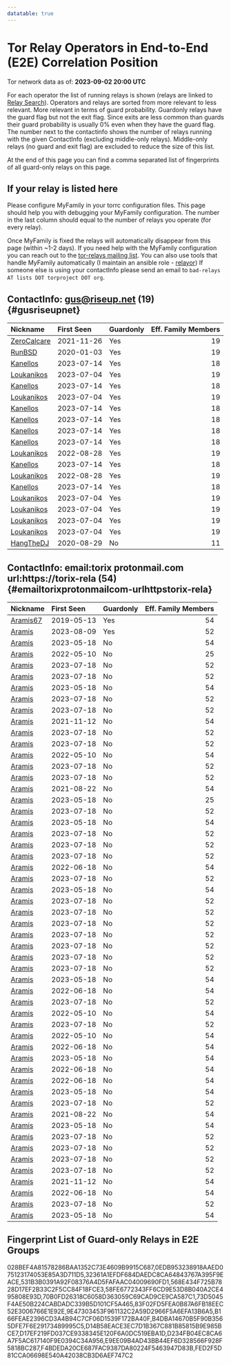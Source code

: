 ```yaml
---
datatable: true
---
```



# Tor Relay Operators in End-to-End (E2E) Correlation Position

Tor network data as of: **2023-09-02 20:00 UTC**

For each operator the list of running relays is shown (relays are linked to [Relay Search](https://metrics.torproject.org/rs.html)).
Operators and relays are sorted from more relevant to less relevant. More relevant in terms of guard probability.
Guardonly relays have the guard flag but not the exit flag.
Since exits are less common than guards their guard probability is usually 0% even when they have the guard flag.
The number next to the contactinfo shows the number of relays running with the given ContactInfo (excluding middle-only relays).
Middle-only relays (no guard and exit flag) are excluded to reduce the size of this list.

At the end of this page you can find a comma separated list of fingerprints of all guard-only relays on this page.

## If your relay is listed here
Please configure MyFamily in your torrc configuration files.
This page should help you with debugging your MyFamily configuration. The number in the last column should equal to the number of
relays you operate (for every relay).

Once MyFamily is fixed the relays will automatically disappear from this page (within ~1-2 days).
If you need help with the MyFamily configuration you can reach out to the
[tor-relays mailing list](https://lists.torproject.org/cgi-bin/mailman/listinfo/tor-relays).
You can also use tools that handle MyFamily automatically (I maintain an ansible role - 
[relayor](https://medium.com/@nusenu/deploying-tor-relays-with-ansible-6612593fa34d))
If someone else is using your contactInfo please send an email to ```bad-relays AT lists DOT torproject DOT org```.


## ContactInfo: gus@riseup.net (19) {#gusriseupnet}

| Nickname                                                                                               | First Seen   | Guardonly   |   Eff. Family Members |
|:-------------------------------------------------------------------------------------------------------|:-------------|:------------|----------------------:|
| [ZeroCalcare](https://metrics.torproject.org/rs.html#details/FED2F5D81CCA06698E540A42038CB3D6AEF747C2) | 2021-11-26   | Yes         |                    19 |
| [RunBSD](https://metrics.torproject.org/rs.html#details/568E434F725B7828D17EF2B33C2F5CC84F18FCE3)      | 2020-01-03   | Yes         |                    19 |
| [Kanellos](https://metrics.torproject.org/rs.html#details/028BEF4A81578286BAA1352C73E4609B9915C687)    | 2023-07-14   | Yes         |                    18 |
| [Loukanikos](https://metrics.torproject.org/rs.html#details/D234FB04EC8CA6A7F5AC617140F9E0394C34A956)  | 2023-07-04   | Yes         |                    19 |
| [Kanellos](https://metrics.torproject.org/rs.html#details/70B0FD26318C6058D363059C69CAD9CE9CA587C1)    | 2023-07-14   | Yes         |                    18 |
| [Loukanikos](https://metrics.torproject.org/rs.html#details/B4DBA14670B5F90B3565DFE7F6E29173489995C5)  | 2023-07-04   | Yes         |                    19 |
| [Kanellos](https://metrics.torproject.org/rs.html#details/58FE6772343FF6CD9E53D8B040A2CE495808E93D)    | 2023-07-14   | Yes         |                    18 |
| [Kanellos](https://metrics.torproject.org/rs.html#details/73D5045F4AE50B224CABDADC339B5D101CF5A465)    | 2023-07-14   | Yes         |                    18 |
| [Kanellos](https://metrics.torproject.org/rs.html#details/83F02FD5FEA0B87A6FB18EEC52E3006766E1E92E)    | 2023-07-14   | Yes         |                    18 |
| [Kanellos](https://metrics.torproject.org/rs.html#details/D14B58EACE3EC7D1B367C881B85815B9E985BCE7)    | 2023-07-14   | Yes         |                    18 |
| [Loukanikos](https://metrics.torproject.org/rs.html#details/32361A1EFDF684DAEDC8CA64843767A395F9EACE)  | 2022-08-28   | Yes         |                    19 |
| [Kanellos](https://metrics.torproject.org/rs.html#details/531B3B0391A92F08376A4D5FAFAAC04009690FD1)    | 2023-07-14   | Yes         |                    18 |
| [Loukanikos](https://metrics.torproject.org/rs.html#details/B166FEAE2396CD3A4B94C7CF06D1539F172BA40F)  | 2022-08-28   | Yes         |                    19 |
| [Kanellos](https://metrics.torproject.org/rs.html#details/9E47303453F961132C2A59D2966F5A6EFA13B6A5)    | 2023-07-14   | Yes         |                    18 |
| [Loukanikos](https://metrics.torproject.org/rs.html#details/D17EF219FD037CE9338345E120F6A0DC519EBA1D)  | 2023-07-04   | Yes         |                    19 |
| [Loukanikos](https://metrics.torproject.org/rs.html#details/E9EE09B4AD43BB44EF6D328566F928F5818BC287)  | 2023-07-04   | Yes         |                    19 |
| [Loukanikos](https://metrics.torproject.org/rs.html#details/F4BDEDA20CE687FAC9387DA80224F5463947D83B)  | 2023-07-04   | Yes         |                    19 |
| [Loukanikos](https://metrics.torproject.org/rs.html#details/0EDB953238918AAED075123174053E85A3D711D5)  | 2023-07-04   | Yes         |                    19 |
| [HangTheDJ](https://metrics.torproject.org/rs.html#details/1DA888D47E43EDFCC60CBC0E1FDF0C8A43D64343)   | 2020-08-29   | No          |                    11 |

## ContactInfo: email:torix protonmail.com url:https://torix-rela (54) {#emailtorixprotonmailcom-urlhttpstorix-rela}

| Nickname                                                                                            | First Seen   | Guardonly   |   Eff. Family Members |
|:----------------------------------------------------------------------------------------------------|:-------------|:------------|----------------------:|
| [Aramis67](https://metrics.torproject.org/rs.html#details/53C9F4954E7A7332BB0C610C5B8E04CA065AF29B) | 2019-05-13   | Yes         |                    54 |
| [Aramis](https://metrics.torproject.org/rs.html#details/900C879966F1F13F0D407E583DC6FDFFAD05B814)   | 2023-08-09   | Yes         |                    52 |
| [Aramis](https://metrics.torproject.org/rs.html#details/0806B64E53BD3ED2F0BDB5EED8DBF81DF331F45A)   | 2023-05-18   | No          |                    54 |
| [Aramis](https://metrics.torproject.org/rs.html#details/17F41F8DAFA4B36AAB10E202ABA14601AAE1D616)   | 2022-05-10   | No          |                    25 |
| [Aramis](https://metrics.torproject.org/rs.html#details/18105829C1D3A4438C5C156CA7C08FA62279D0C2)   | 2023-07-18   | No          |                    52 |
| [Aramis](https://metrics.torproject.org/rs.html#details/214F5F96C5AD4EC3858A1CF7665502845496E40A)   | 2023-07-18   | No          |                    52 |
| [Aramis](https://metrics.torproject.org/rs.html#details/2308F5B08A85F8600DEC23F9C127E1F16E988595)   | 2023-05-18   | No          |                    54 |
| [Aramis](https://metrics.torproject.org/rs.html#details/26551EE9CF98BEE9E7CCA1954B71CC724B3D1A25)   | 2023-07-18   | No          |                    52 |
| [Aramis](https://metrics.torproject.org/rs.html#details/27AD2A9591BA4809ED2B1F1983AF49CF80919319)   | 2023-07-18   | No          |                    52 |
| [Aramis](https://metrics.torproject.org/rs.html#details/2B3AAC97B269D59E6D642C8BFB174EDD13741C38)   | 2021-11-12   | No          |                    54 |
| [Aramis](https://metrics.torproject.org/rs.html#details/301081DF6A56B542710E5A19C893DA910ABD3C2F)   | 2023-07-18   | No          |                    52 |
| [Aramis](https://metrics.torproject.org/rs.html#details/33BD34F3E3006EB1375B08995BC7A6988D6F188E)   | 2023-07-18   | No          |                    52 |
| [Aramis](https://metrics.torproject.org/rs.html#details/359C5231AC2452D365B64A23C27817A1DFEE56B4)   | 2022-05-10   | No          |                    54 |
| [Aramis](https://metrics.torproject.org/rs.html#details/410D5B5847C199DE15DE80741BDC0000A5A53C8F)   | 2023-07-18   | No          |                    52 |
| [Aramis](https://metrics.torproject.org/rs.html#details/4C209C991956896A830890ED74A8AE1207EB8AF4)   | 2023-07-18   | No          |                    52 |
| [Aramis](https://metrics.torproject.org/rs.html#details/4F9EFCF7689084E4C8EE993E123E32B75368804C)   | 2021-08-22   | No          |                    54 |
| [Aramis](https://metrics.torproject.org/rs.html#details/5ECD28C3476E6B3BFFC68E3AB9F2DAFBE3238A95)   | 2023-05-18   | No          |                    25 |
| [Aramis](https://metrics.torproject.org/rs.html#details/62C6E6E50670985089E82FCE16ED841A0728FC3F)   | 2023-07-18   | No          |                    52 |
| [Aramis](https://metrics.torproject.org/rs.html#details/64163502DFDE9A8BCA73B525170F484DFA703727)   | 2023-05-18   | No          |                    54 |
| [Aramis](https://metrics.torproject.org/rs.html#details/673ABF8132785E24CE48606AD783FDE9BAA92964)   | 2023-07-18   | No          |                    52 |
| [Aramis](https://metrics.torproject.org/rs.html#details/68F09FE1CD22572D38980184D848BA456302C826)   | 2023-07-18   | No          |                    52 |
| [Aramis](https://metrics.torproject.org/rs.html#details/6F3E7CD6B97E33F6A91824164A1A9085C045E2C0)   | 2023-07-18   | No          |                    52 |
| [Aramis](https://metrics.torproject.org/rs.html#details/791DEA860D359D3A3D2F6F13B9856EB0507ED835)   | 2022-06-18   | No          |                    54 |
| [Aramis](https://metrics.torproject.org/rs.html#details/7E0D8A3CD0E0CE0146B1BB8C8CC24FC5F1BBED8D)   | 2023-07-18   | No          |                    52 |
| [Aramis](https://metrics.torproject.org/rs.html#details/8039659C27E3CB5155CD74FC8CA102BA825FA03B)   | 2023-05-18   | No          |                    54 |
| [Aramis](https://metrics.torproject.org/rs.html#details/828EFC54AF1D0675E6F12F372E46CCE652674359)   | 2023-07-18   | No          |                    52 |
| [Aramis](https://metrics.torproject.org/rs.html#details/86D98BB659A7EE58F7185EF310358D435F1A32AC)   | 2023-07-18   | No          |                    52 |
| [Aramis](https://metrics.torproject.org/rs.html#details/89940F610EFB0ED4E624838EAE561ADE55C03321)   | 2023-07-18   | No          |                    52 |
| [Aramis](https://metrics.torproject.org/rs.html#details/8AA75B47426A2FAE3075AF6EBC2ABDEE02FAD58F)   | 2023-07-18   | No          |                    52 |
| [Aramis](https://metrics.torproject.org/rs.html#details/8B8CC31223D5E9C413C4E025940B59F7FFF27483)   | 2023-07-18   | No          |                    52 |
| [Aramis](https://metrics.torproject.org/rs.html#details/92DEFEC7D97366F02043C4F7055CF4A4886817D9)   | 2023-07-18   | No          |                    52 |
| [Aramis](https://metrics.torproject.org/rs.html#details/96F8ACE10EAC14E76CDEA4C45679EAFFB833F453)   | 2023-07-18   | No          |                    52 |
| [Aramis](https://metrics.torproject.org/rs.html#details/99A333B824BF47D2C9F2C6DDCBAB856324D428E5)   | 2023-05-18   | No          |                    54 |
| [Aramis](https://metrics.torproject.org/rs.html#details/9A8902B985E2F58BC740671040E7165AC904DD40)   | 2022-06-18   | No          |                    54 |
| [Aramis](https://metrics.torproject.org/rs.html#details/9DBBED552C198FE98520F1190BE35D0534ECDB67)   | 2023-07-18   | No          |                    52 |
| [Aramis](https://metrics.torproject.org/rs.html#details/9EF49A075A79F657708F5EE00B05CE7B0B79DA35)   | 2022-05-10   | No          |                    54 |
| [Aramis](https://metrics.torproject.org/rs.html#details/A0073095A9F39393546FF1A9E997D1A22C0946E1)   | 2023-07-18   | No          |                    52 |
| [Aramis](https://metrics.torproject.org/rs.html#details/A549E57FC2A060FA20051537E6738B3ED5B98463)   | 2022-05-10   | No          |                    54 |
| [Aramis](https://metrics.torproject.org/rs.html#details/B5A65B997C898583F9C4CA16FE603B7347C89588)   | 2022-06-18   | No          |                    54 |
| [Aramis](https://metrics.torproject.org/rs.html#details/B6A5986F404B2C5EB604A37276C0CB7B24FB6631)   | 2023-05-18   | No          |                    54 |
| [Aramis](https://metrics.torproject.org/rs.html#details/C29FEF6A405E730DE07EC74CCF0623D95F0D3A4E)   | 2022-06-18   | No          |                    54 |
| [Aramis](https://metrics.torproject.org/rs.html#details/C528B22D4BA220639F9DCE86A50BB98BDD2FCFB9)   | 2022-06-18   | No          |                    54 |
| [Aramis](https://metrics.torproject.org/rs.html#details/CE0E8EE797257C9F2EB195528CC152FBCF4F2959)   | 2023-05-18   | No          |                    54 |
| [Aramis](https://metrics.torproject.org/rs.html#details/CFF9C18036D401579C473177C0D95B463AD371F7)   | 2023-07-18   | No          |                    52 |
| [Aramis](https://metrics.torproject.org/rs.html#details/D3F6616034448DEEE369782C96F84FE1407E4200)   | 2021-08-22   | No          |                    54 |
| [Aramis](https://metrics.torproject.org/rs.html#details/D510FE86C46E01F24CF4B07C36B55E2619F245BF)   | 2023-05-18   | No          |                    54 |
| [Aramis](https://metrics.torproject.org/rs.html#details/D9CD0C9CE39E91C2996A016A6356FBF4970D96C6)   | 2023-07-18   | No          |                    52 |
| [Aramis](https://metrics.torproject.org/rs.html#details/DD60CABFEE514E50E8E4B502457E62F667538573)   | 2023-07-18   | No          |                    52 |
| [Aramis](https://metrics.torproject.org/rs.html#details/E2C0AD7114510F21B9F09E7900185D440C20CC0E)   | 2023-07-18   | No          |                    52 |
| [Aramis](https://metrics.torproject.org/rs.html#details/F14D2EC67D3B27BE46839D156660F80220660299)   | 2023-07-18   | No          |                    52 |
| [Aramis](https://metrics.torproject.org/rs.html#details/F314580EA22CB3DCB135D64E92108BFB8FD209AF)   | 2021-11-12   | No          |                    54 |
| [Aramis](https://metrics.torproject.org/rs.html#details/F3E6F01671C087AD318BBA47FCD08B65D1A4460E)   | 2022-06-18   | No          |                    54 |
| [Aramis](https://metrics.torproject.org/rs.html#details/F80348BA5A1B758D378C1E7AA7F2E8CC0845A39E)   | 2023-07-18   | No          |                    52 |
| [Aramis](https://metrics.torproject.org/rs.html#details/FC09FFDEB7FFB716B19305A1CE49D2DE88A58E05)   | 2023-05-18   | No          |                    54 |


## Fingerprint List of Guard-only Relays in E2E Groups

028BEF4A81578286BAA1352C73E4609B9915C687,0EDB953238918AAED075123174053E85A3D711D5,32361A1EFDF684DAEDC8CA64843767A395F9EACE,531B3B0391A92F08376A4D5FAFAAC04009690FD1,568E434F725B7828D17EF2B33C2F5CC84F18FCE3,58FE6772343FF6CD9E53D8B040A2CE495808E93D,70B0FD26318C6058D363059C69CAD9CE9CA587C1,73D5045F4AE50B224CABDADC339B5D101CF5A465,83F02FD5FEA0B87A6FB18EEC52E3006766E1E92E,9E47303453F961132C2A59D2966F5A6EFA13B6A5,B166FEAE2396CD3A4B94C7CF06D1539F172BA40F,B4DBA14670B5F90B3565DFE7F6E29173489995C5,D14B58EACE3EC7D1B367C881B85815B9E985BCE7,D17EF219FD037CE9338345E120F6A0DC519EBA1D,D234FB04EC8CA6A7F5AC617140F9E0394C34A956,E9EE09B4AD43BB44EF6D328566F928F5818BC287,F4BDEDA20CE687FAC9387DA80224F5463947D83B,FED2F5D81CCA06698E540A42038CB3D6AEF747C2